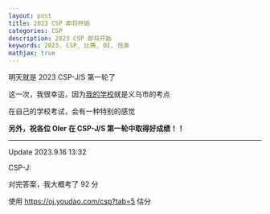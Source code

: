 ```yaml
---
layout: post
title: 2023 CSP 即将开始
categories: CSP
description: 2023 CSP 即将开始
keywords: 2023, CSP, 比赛, OI, 信奥
mathjax: true
---
```


明天就是 2023 CSP-J/S 第一轮了

这一次，我很幸运，因为[我的学校](http://www.yw.gov.cn/art/2020/9/27/art_1229449125_59199926.html)就是义乌市的考点

在自己的学校考试，会有一种特别的感觉

**另外，祝各位 OIer 在 CSP-J/S 第一轮中取得好成绩！！**

---

Update 2023.9.16 13:32

CSP-J:

对完答案，我大概考了 92 分

使用 <https://oj.youdao.com/csp?tab=5> 估分
